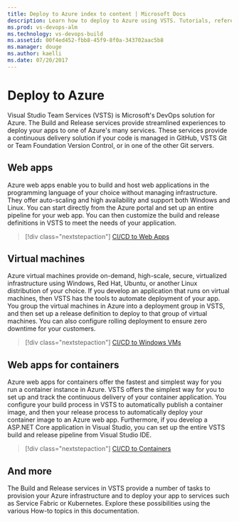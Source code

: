 ```yaml
---
title: Deploy to Azure index to content | Microsoft Docs    
description: Learn how to deploy to Azure using VSTS. Tutorials, references, and other documentation.  
ms.prod: vs-devops-alm
ms.technology: vs-devops-build
ms.assetid: 00f4ed452-fbb8-45f9-8f0a-343702aac5b8  
ms.manager: douge
ms.author: kaelli
ms.date: 07/20/2017
---
```


# Deploy to Azure

Visual Studio Team Services (VSTS) is Microsoft's DevOps solution for Azure. The Build and Release services provide streamlined experiences to deploy your apps to one of Azure's many services. These services provide a continuous delivery solution if your code is managed in GitHub, VSTS Git or Team Foundation Version Control, or in one of the other Git servers. 

## Web apps

Azure web apps enable you to build and host web applications in the programming language of your choice without managing infrastructure. They offer auto-scaling and high availability and support both Windows and Linux. You can start directly from the Azure portal and set up an entire pipeline for your web app. You can then customize the build and release definitions in VSTS to meet the needs of your application.

> [!div class="nextstepaction"]
> [CI/CD to Web Apps](apps/cd/azure/aspnet-core-to-azure-webapp.md)

## Virtual machines

Azure virtual machines provide on-demand, high-scale, secure, virtualized infrastructure using Windows, Red Hat, Ubuntu, or another Linux distribution of your choice. If you develop an application that runs on virtual machines, then VSTS has the tools to automate deployment of your app. You group the virtual machines in Azure into a deployment group in VSTS, and then set up a release definition to deploy to that group of virtual machines. You can also configure rolling deployment to ensure zero downtime for your customers.

> [!div class="nextstepaction"]
> [CI/CD to Windows VMs](apps/cd/azure/aspnet-core-to-windows-vm.md) 

## Web apps for containers

Azure web apps for containers offer the fastest and simplest way for you run a container instance in Azure. VSTS offers the simplest way for you to set up and track the continuous delivery of your container application. You configure your build process in VSTS to automatically publish a container image, and then your release process to automatically deploy your container image to an Azure web app. Furthermore, if you develop a ASP.NET Core application in Visual Studio, you can set up the entire VSTS build and release pipeline from Visual Studio IDE.

> [!div class="nextstepaction"]
> [CI/CD to Containers](apps/cd/azure/aspnet-core-to-acr.md)

## And more

The Build and Release services in VSTS provide a number of tasks to provision your Azure infrastructure and to deploy your app to services such as Service Fabric or Kubernetes. Explore these possibilities using the various How-to topics in this documentation.